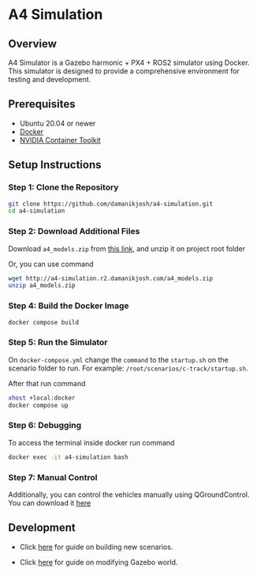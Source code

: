 # A4 Simulation

## Overview
A4 Simulator is a Gazebo harmonic + PX4 + ROS2 simulator using Docker. This simulator is designed to provide a comprehensive environment for testing and development.

## Prerequisites
- Ubuntu 20.04 or newer
- [Docker](https://docs.docker.com/engine/install/ubuntu/)
- [NVIDIA Container Toolkit](https://docs.nvidia.com/datacenter/cloud-native/container-toolkit/latest/install-guide.html)

## Setup Instructions

### Step 1: Clone the Repository

```bash
git clone https://github.com/damanikjosh/a4-simulation.git
cd a4-simulation
```

### Step 2: Download Additional Files

Download `a4_models.zip` from [this link](http://a4-simulation.r2.damanikjosh.com/a4_models.zip), and unzip it on project root folder

Or, you can use command
```bash
wget http://a4-simulation.r2.damanikjosh.com/a4_models.zip
unzip a4_models.zip
```

### Step 4: Build the Docker Image

```bash
docker compose build
```

### Step 5: Run the Simulator

On `docker-compose.yml` change the `command` to the `startup.sh` on the scenario folder to run. For example: `/root/scenarios/c-track/startup.sh`.

After that run command
```bash
xhost +local:docker
docker compose up
```

### Step 6: Debugging

To access the terminal inside docker run command
```bash
docker exec -it a4-simulation bash
```

### Step 7: Manual Control

Additionally, you can control the vehicles manually using QGroundControl. You can download it [here](https://docs.qgroundcontrol.com/master/en/qgc-user-guide/getting_started/download_and_install.html)

## Development
- Click [here](docs/scenario_development.md) for guide on building new scenarios.

- Click [here](docs/gazebo_world.md) for guide on modifying Gazebo world.

